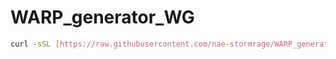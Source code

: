 # WARP_generator_WG
```bash
curl -sSL [https://raw.githubusercontent.com/nae-stormrage/WARP_generator_WG/refs/heads/main/warp_gen.sh?token=GHSAT0AAAAAACYGYJDIEGF6I7HEU4RENCVCZYL4FHQ] | bash -s 5
```

